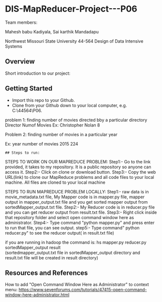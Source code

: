 # DIS-MapReducer-Project---P06

Team members: 

Mahesh babu Kadiyala, 
Sai karthik Mandadapu

Northwest Missouri State University
44-564 Design of Data Intensive Systems

## Overview

Short introduction to our project:

## Getting Started

- Import this repo to your Github.
- Clone from your Github down to your local computer, e.g. C:\44564\P06.



problem 1: finding number of movies directed bby a particular directory
      Director            Numof Movies
Ex: Christopher Nolan          8

Problem 2: finding number of movies in a particular year

Ex:        year         number of movies 
           2015               224
		   
	## Steps to run:
	
STEPS TO WORK ON OUR MAPREDUCE PROBLEM:
Step1:- Go to the link provided, it takes to my repository. It is a public repository so anyone can access it.
Step2:- Click on clone or download button.
Step3:- Copy the web URL(link) to clone our MapReduce problems and all code files to your local machine.  All files are cloned to your local machine

STEPS TO RUN MAPREDUCE PROBLEM LOCALLY:
Step1:- raw data is in movie_metadata.txt file, My Mapper code is in mapper.py file, mapper output in mapper_output.txt file and you get sorted mapper output from sortedMapper_output.txt file.
Step2:- My Reducer code is in reducer.py file and you can get reducer output from result.txt file.
Step3:- Right click inside that repository folder and select open command window here as administrator.
Step4:- Type command "python mapper.py" and press enter to run that file, you can see output.
step5:- Type command" python reducer.py" to see the reducer output( in result.txt file)

if you are running in hadoop the command is: hs mapper.py reducer.py sortedMapper_output result   
(sortedmapper_output.txt file in sortedMapper_output directory and result.txt file will be created in result directory)

## Resources and References


How to add "Open Command Window Here as Administrator" to context menu:
https://www.sevenforums.com/tutorials/47415-open-command-window-here-administrator.html








